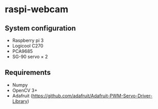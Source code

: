 # raspi-webcam

## System configuration
* Raspberry pi 3
* Logicool C270
* PCA9685
* SG-90 servo × 2

## Requirements
* Numpy
* OpenCV 3+
* Adafruit (https://github.com/adafruit/Adafruit-PWM-Servo-Driver-Library)
